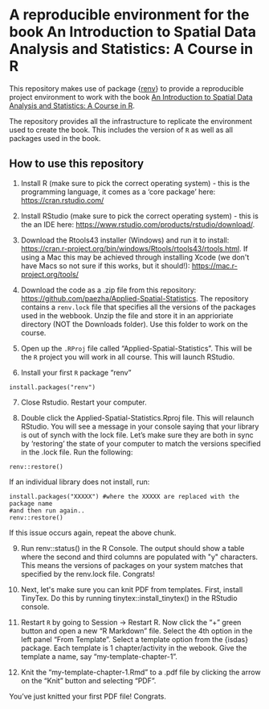 
<!-- README.md is generated from README.Rmd. Please edit that file -->

# A reproducible environment for the book An Introduction to Spatial Data Analysis and Statistics: A Course in R

<!-- badges: start -->
<!-- badges: end -->

This repository makes use of package
{[renv](https://rstudio.github.io/renv/)} to provide a reproducible
project environment to work with the book [An Introduction to Spatial
Data Analysis and Statistics: A Course in
R](https://paezha.github.io/spatial-analysis-r/).

The repository provides all the infrastructure to replicate the
environment used to create the book. This includes the version of `R` as
well as all packages used in the book.

## How to use this repository

1.  Install R (make sure to pick the correct operating system) - this is
    the programming language, it comes as a ‘core package’ here:
    <https://cran.rstudio.com/>

2.  Install RStudio (make sure to pick the correct operating system) -
    this is the an IDE here:
    <https://www.rstudio.com/products/rstudio/download/>.

3.  Download the Rtools43 installer (Windows) and run it to install:
    <https://cran.r-project.org/bin/windows/Rtools/rtools43/rtools.html>.
    If using a Mac this may be achieved through installing Xcode (we don't have Macs so not sure if this works, but it should!): <https://mac.r-project.org/tools/>

4.  Download the code as a .zip file from this repository:
    <https://github.com/paezha/Applied-Spatial-Statistics>. The
    repository contains a `renv.lock` file that specifies all the
    versions of the packages used in the webbook. Unzip the file and
    store it in an apprioriate directory (NOT the Downloads folder). Use this folder to work on the
    course.

5.  Open up the `.RProj` file called “Applied-Spatial-Statistics”. This
    will be the `R` project you will work in all course. This will
    launch RStudio.

6.  Install your first `R` package “renv”

<!-- -->

    install.packages("renv")

7.  Close Rstudio. Restart your computer.

8.  Double click the Applied-Spatial-Statistics.Rproj file. This will
    relaunch RStudio. You will see a message in your console saying that
    your library is out of synch with the lock file. Let’s make sure
    they are both in sync by ‘restoring’ the state of your computer to
    match the versions specified in the .lock file. Run the following:

<!-- -->

    renv::restore()

If an individual library does not install, run:

    install.packages("XXXXX") #where the XXXXX are replaced with the package name
    #and then run again..
    renv::restore()

If this issue occurs again, repeat the above chunk.

9. Run renv::status() in the R Console. The output should show a table where the second and third columns are populated with "y" characters. This means the versions of packages on your system matches that specified by the renv.lock file. Congrats!

10. Next, let's make sure you can knit PDF from templates. First, install TinyTex. Do this by running tinytex::install_tinytex() in the RStudio console.
    
11. Restart `R` by going to Session -\> Restart R. Now click the “+”
    green button and open a new “R Markdown” file. Select the 4th option
    in the left panel “From Template”. Select a template option from the
    {isdas} package. Each template is 1 chapter/activity in the webook.
    Give the template a name, say “my-template-chapter-1”.

12. Knit the “my-template-chapter-1.Rmd” to a .pdf file by clicking the
    arrow on the “Knit” button and selecting “PDF”.

You’ve just knitted your first PDF file! Congrats.
